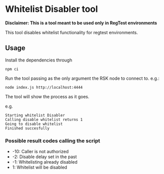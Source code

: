 # Whitelist Disabler tool

**Disclaimer: This is a tool meant to be used only in RegTest environments**

This tool disables whitelist functionality for regtest environments.

## Usage

Install the dependencies through
```
npm ci
```

Run the tool passing as the only argument the RSK node to connect to. e.g.:
```
node index.js http://localhost:4444
```

The tool will show the process as it goes.

e.g.
```
Starting whitelist Disabler
Calling disable whitelist returns 1
Going to disable whitelist
Finished succesfully
```

### Possible result codes calling the script

- -10: Caller is not authorized
- -2: Disable delay set in the past
- -1: Whitelisting already disabled
- 1: Whitelist will be disabled

